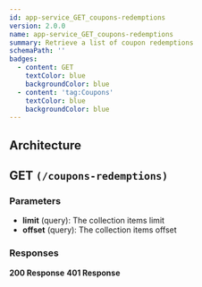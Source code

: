 ```yaml
---
id: app-service_GET_coupons-redemptions
version: 2.0.0
name: app-service_GET_coupons-redemptions
summary: Retrieve a list of coupon redemptions
schemaPath: ''
badges:
  - content: GET
    textColor: blue
    backgroundColor: blue
  - content: 'tag:Coupons'
    textColor: blue
    backgroundColor: blue
---
```

## Architecture
<NodeGraph />



## GET `(/coupons-redemptions)`

### Parameters
- **limit** (query): The collection items limit
- **offset** (query): The collection items offset




### Responses
**200 Response**
<SchemaViewer file="response-200.json" maxHeight="500" id="response-200" />
      **401 Response**
<SchemaViewer file="response-401.json" maxHeight="500" id="response-401" />
